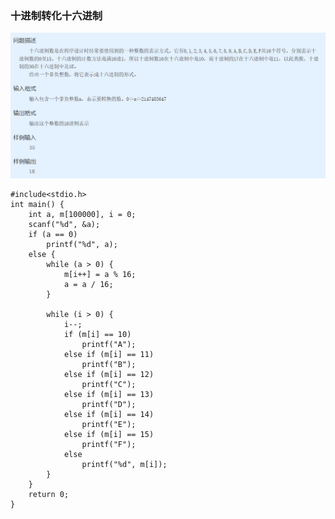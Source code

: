 ### 十进制转化十六进制

![](https://github.com/wkrkk/RandomPictures/blob/master/%E8%93%9D%E6%A1%A5%E6%9D%AF/TIM%E6%88%AA%E5%9B%BE20190225214518.png?raw=true)

```
#include<stdio.h>
int main() {
	int a, m[100000], i = 0;
	scanf("%d", &a);
	if (a == 0)
		printf("%d", a);
	else {
		while (a > 0) {
			m[i++] = a % 16;
			a = a / 16;
		}
		
		while (i > 0) {
			i--;
			if (m[i] == 10)
				printf("A");
			else if (m[i] == 11)
				printf("B");
			else if (m[i] == 12)
				printf("C");
			else if (m[i] == 13)
				printf("D");
			else if (m[i] == 14)
				printf("E");
			else if (m[i] == 15)
				printf("F");
			else
			    printf("%d", m[i]);
		}
	}
	return 0;
}
```

